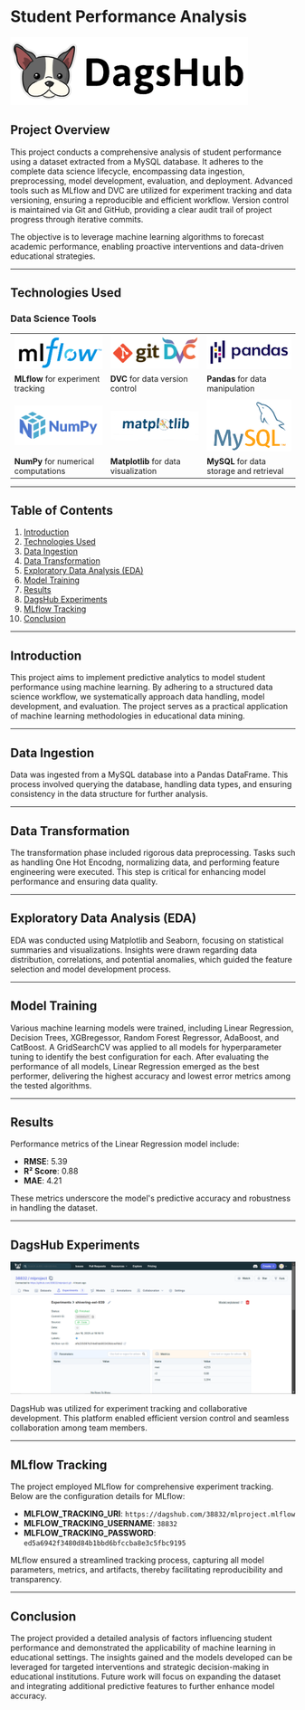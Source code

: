 # Student Performance Analysis

![DagsHub](https://github.com/38832/mlproject/blob/d8d00b957f5640452f96cd0259049111a52fec4a/assets/dagshub.png)


## Project Overview
This project conducts a comprehensive analysis of student performance using a dataset extracted from a MySQL database. It adheres to the complete data science lifecycle, encompassing data ingestion, preprocessing, model development, evaluation, and deployment. Advanced tools such as MLflow and DVC are utilized for experiment tracking and data versioning, ensuring a reproducible and efficient workflow. Version control is maintained via Git and GitHub, providing a clear audit trail of project progress through iterative commits.

The objective is to leverage machine learning algorithms to forecast academic performance, enabling proactive interventions and data-driven educational strategies.

---

## Technologies Used

### Data Science Tools
|                                                                                                    |                                                                                                    |                                                                                                    |
|----------------------------------------------------------------------------------------------------|----------------------------------------------------------------------------------------------------|----------------------------------------------------------------------------------------------------|
| ![MLflow](https://github.com/38832/mlproject/blob/d8d00b957f5640452f96cd0259049111a52fec4a/assets/mlfow.png) | ![DVC](https://github.com/38832/mlproject/blob/d8d00b957f5640452f96cd0259049111a52fec4a/assets/dvc.png) | ![Pandas](https://github.com/38832/mlproject/blob/d8d00b957f5640452f96cd0259049111a52fec4a/assets/pandas.png) |
| **MLflow** for experiment tracking                                                                 | **DVC** for data version control                                                                   | **Pandas** for data manipulation                                                                   |
|                                                                                                    |                                                                                                    |                                                                                                    |
| ![NumPy](https://github.com/38832/mlproject/blob/d8d00b957f5640452f96cd0259049111a52fec4a/assets/numpy.png) | ![Matplotlib](https://github.com/38832/mlproject/blob/d8d00b957f5640452f96cd0259049111a52fec4a/assets/matplotlib.png) | ![MySQL](https://github.com/38832/mlproject/blob/d8d00b957f5640452f96cd0259049111a52fec4a/assets/mysqllogo.png) |
| **NumPy** for numerical computations                                                               | **Matplotlib** for data visualization                                                              | **MySQL** for data storage and retrieval                                                           |


---

## Table of Contents
1. [Introduction](#introduction)
2. [Technologies Used](#technologies-used)
3. [Data Ingestion](#data-ingestion)
4. [Data Transformation](#data-transformation)
5. [Exploratory Data Analysis (EDA)](#exploratory-data-analysis-eda)
6. [Model Training](#model-training)
7. [Results](#results)
8. [DagsHub Experiments](#dagshub-experiments)
9. [MLflow Tracking](#mlflow-tracking)
10. [Conclusion](#conclusion)

---

## Introduction
This project aims to implement predictive analytics to model student performance using machine learning. By adhering to a structured data science workflow, we systematically approach data handling, model development, and evaluation. The project serves as a practical application of machine learning methodologies in educational data mining.

---

## Data Ingestion
Data was ingested from a MySQL database into a Pandas DataFrame. This process involved querying the database, handling data types, and ensuring consistency in the data structure for further analysis.

---

## Data Transformation
The transformation phase included rigorous data preprocessing. Tasks such as handling One Hot Encodng, normalizing data, and performing feature engineering were executed. This step is critical for enhancing model performance and ensuring data quality.

---

## Exploratory Data Analysis (EDA)
EDA was conducted using Matplotlib and Seaborn, focusing on statistical summaries and visualizations. Insights were drawn regarding data distribution, correlations, and potential anomalies, which guided the feature selection and model development process.

---

## Model Training
Various machine learning models were trained, including Linear Regression, Decision Trees, XGBregessor, Random Forest Regressor, AdaBoost, and CatBoost. A GridSearchCV was applied to all models for hyperparameter tuning to identify the best configuration for each. After evaluating the performance of all models, Linear Regression emerged as the best performer, delivering the highest accuracy and lowest error metrics among the tested algorithms.

---

## Results
Performance metrics of the Linear Regression model include:

- **RMSE**: 5.39
- **R² Score**: 0.88
- **MAE**: 4.21

These metrics underscore the model's predictive accuracy and robustness in handling the dataset.

---

## DagsHub Experiments
![DagsHub Experiments](https://github.com/38832/mlproject/blob/e8bf6321024896840f6e291e9b5c683594eef93c/dagshubexp.png)

DagsHub was utilized for experiment tracking and collaborative development. This platform enabled efficient version control and seamless collaboration among team members.

---

## MLflow Tracking
The project employed MLflow for comprehensive experiment tracking. Below are the configuration details for MLflow:

- **MLFLOW_TRACKING_URI**: `https://dagshub.com/38832/mlproject.mlflow`
- **MLFLOW_TRACKING_USERNAME**: `38832`
- **MLFLOW_TRACKING_PASSWORD**: `ed5a6942f3480d84b1bbd6bfccba8e3c5fbc9195`

MLflow ensured a streamlined tracking process, capturing all model parameters, metrics, and artifacts, thereby facilitating reproducibility and transparency.

---

## Conclusion
The project provided a detailed analysis of factors influencing student performance and demonstrated the applicability of machine learning in educational settings. The insights gained and the models developed can be leveraged for targeted interventions and strategic decision-making in educational institutions. Future work will focus on expanding the dataset and integrating additional predictive features to further enhance model accuracy.
